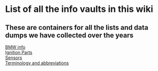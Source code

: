 # List of all the info vaults in this wiki

## These are containers for all the lists and data dumps we have collected over the years

[BMW info](Vault-BMW-Info)  
[Ignition Parts](Vault-Of-Ignition-Parts)  
[Sensors](Vault-Of-Sensors)  
[Terminology and abbreviations](Vault-Of-Terminology)  
